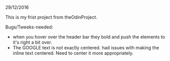 29/12/2016

This is my frist project from theOdinProject. 

Bugs/Tweeks-needed:
- when you hover over the header bar they bold and push the elements to it's right a bit over. 
- The GOOGLE text is not exactly centered. had issues with making the inline text centered. Need to center it more appropriately. 